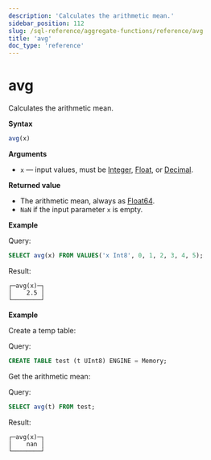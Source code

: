 ```yaml
---
description: 'Calculates the arithmetic mean.'
sidebar_position: 112
slug: /sql-reference/aggregate-functions/reference/avg
title: 'avg'
doc_type: 'reference'
---
```


# avg

Calculates the arithmetic mean.

**Syntax**

```sql
avg(x)
```

**Arguments**

- `x` — input values, must be [Integer](../../../sql-reference/data-types/int-uint.md), [Float](../../../sql-reference/data-types/float.md), or [Decimal](../../../sql-reference/data-types/decimal.md).

**Returned value**

- The arithmetic mean, always as [Float64](../../../sql-reference/data-types/float.md).
- `NaN` if the input parameter `x` is empty.

**Example**

Query:

```sql
SELECT avg(x) FROM VALUES('x Int8', 0, 1, 2, 3, 4, 5);
```

Result:

```text
┌─avg(x)─┐
│    2.5 │
└────────┘
```

**Example**

Create a temp table:

Query:

```sql
CREATE TABLE test (t UInt8) ENGINE = Memory;
```

Get the arithmetic mean:

Query:

```sql
SELECT avg(t) FROM test;
```

Result:

```text
┌─avg(x)─┐
│    nan │
└────────┘
```
